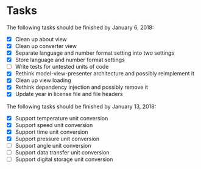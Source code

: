 # Tasks
The following tasks should be finished by January 6, 2018:
- [x] Clean up about view
- [x] Clean up converter view
- [x] Separate language and number format setting into two settings
- [x] Store language and number format settings
- [ ] Write tests for untested units of code
- [x] Rethink model-view-presenter architecture and possibly reimplement it
- [x] Clean up view loading
- [x] Rethink dependency injection and possibly remove it
- [x] Update year in license file and file headers

The following tasks should be finished by January 13, 2018:
- [x] Support temperature unit conversion
- [x] Support speed unit conversion
- [x] Support time unit conversion
- [x] Support pressure unit conversion
- [ ] Support angle unit conversion
- [ ] Support data transfer unit conversion
- [ ] Support digital storage unit conversion
